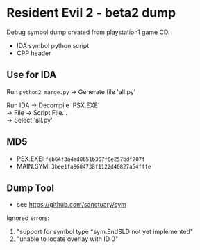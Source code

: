 # Resident Evil 2 - beta2 dump

Debug symbol dump created from playstation1 game CD.


* IDA symbol python script
* CPP header


## Use for IDA

Run `python2 marge.py` -> Generate file 'all.py'

Run IDA -> Decompile 'PSX.EXE'   
        -> File -> Script File...   
        -> Select 'all.py'  


## MD5

* PSX.EXE: `feb64f3a4ad8651b367f6e257bdf707f`
* MAIN.SYM: `3bee1fa8604738f1122d40827a54fffe`


## Dump Tool

* see https://github.com/sanctuary/sym


Ignored errors:

1. "support for symbol type *sym.EndSLD not yet implemented"
2. "unable to locate overlay with ID 0"